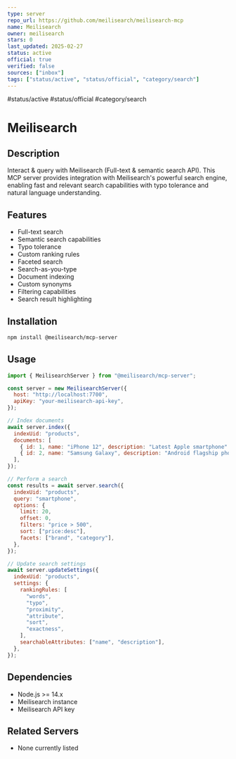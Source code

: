 ```yaml
---
type: server
repo_url: https://github.com/meilisearch/meilisearch-mcp
name: Meilisearch
owner: meilisearch
stars: 0
last_updated: 2025-02-27
status: active
official: true
verified: false
sources: ["inbox"]
tags: ["status/active", "status/official", "category/search"]
---
```


#status/active #status/official #category/search

# Meilisearch

## Description

Interact & query with Meilisearch (Full-text & semantic search API). This MCP server provides integration with Meilisearch's powerful search engine, enabling fast and relevant search capabilities with typo tolerance and natural language understanding.

## Features

- Full-text search
- Semantic search capabilities
- Typo tolerance
- Custom ranking rules
- Faceted search
- Search-as-you-type
- Document indexing
- Custom synonyms
- Filtering capabilities
- Search result highlighting

## Installation

```bash
npm install @meilisearch/mcp-server
```

## Usage

```javascript
import { MeilisearchServer } from "@meilisearch/mcp-server";

const server = new MeilisearchServer({
  host: "http://localhost:7700",
  apiKey: "your-meilisearch-api-key",
});

// Index documents
await server.index({
  indexUid: "products",
  documents: [
    { id: 1, name: "iPhone 12", description: "Latest Apple smartphone" },
    { id: 2, name: "Samsung Galaxy", description: "Android flagship phone" },
  ],
});

// Perform a search
const results = await server.search({
  indexUid: "products",
  query: "smartphone",
  options: {
    limit: 20,
    offset: 0,
    filters: "price > 500",
    sort: ["price:desc"],
    facets: ["brand", "category"],
  },
});

// Update search settings
await server.updateSettings({
  indexUid: "products",
  settings: {
    rankingRules: [
      "words",
      "typo",
      "proximity",
      "attribute",
      "sort",
      "exactness",
    ],
    searchableAttributes: ["name", "description"],
  },
});
```

## Dependencies

- Node.js >= 14.x
- Meilisearch instance
- Meilisearch API key

## Related Servers

- None currently listed
